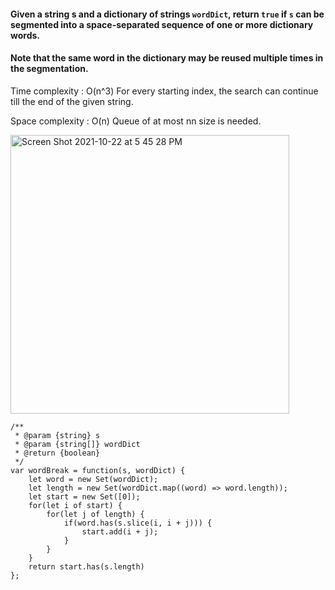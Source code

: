 
#### Given a string s and a dictionary of strings `wordDict`, return `true` if `s` can be segmented into a space-separated sequence of one or more dictionary words.

#### Note that the same word in the dictionary may be reused multiple times in the segmentation.






Time complexity : O(n^3) For every starting index, the search can continue till the end of the given string.

Space complexity : O(n) Queue of at most nn size is needed.

<img width="446" alt="Screen Shot 2021-10-22 at 5 45 28 PM" src="https://user-images.githubusercontent.com/37787994/138535857-cbf0b17b-4f3b-486d-858c-81086c0abfe9.png">


```JS
/**
 * @param {string} s
 * @param {string[]} wordDict
 * @return {boolean}
 */
var wordBreak = function(s, wordDict) {
    let word = new Set(wordDict);
    let length = new Set(wordDict.map((word) => word.length));
    let start = new Set([0]);
    for(let i of start) {
        for(let j of length) {
            if(word.has(s.slice(i, i + j))) {
                start.add(i + j);
            }
        }
    }
    return start.has(s.length)
};
``` 
